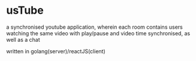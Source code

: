 # usTube
a synchronised youtube application, wherein each room contains users watching the same video with play/pause and video time synchronised, as well as a chat

written in golang(server)/reactJS(client)
